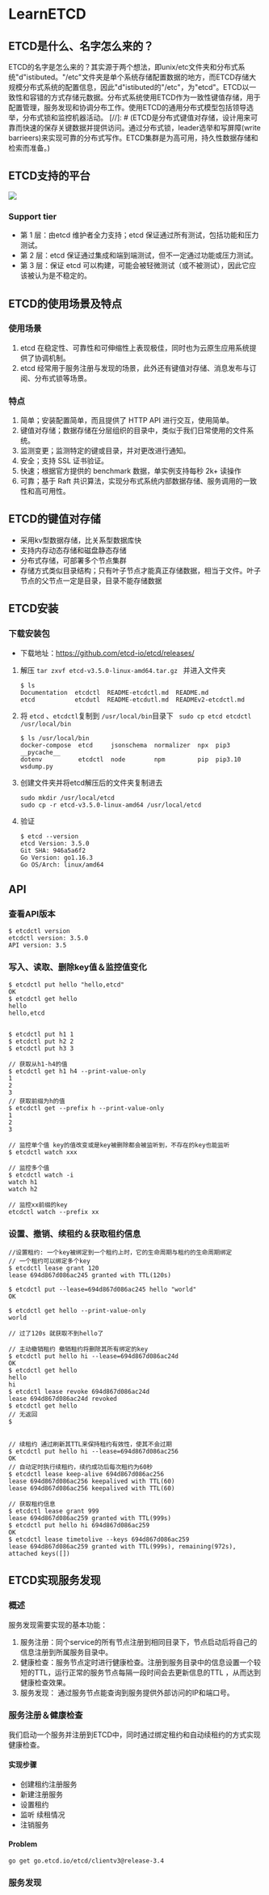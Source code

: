 # LearnETCD

## ETCD是什么、名字怎么来的？
ETCD的名字是怎么来的？其实源于两个想法，即unix/etc文件夹和分布式系统"d"istibuted。"/etc"文件夹是单个系统存储配置数据的地方，而ETCD存储大规模分布式系统的配置信息，因此"d"istibuted的"/etc"，为"etcd"。ETCD以一致性和容错的方式存储元数据。分布式系统使用ETCD作为一致性键值存储，用于配置管理，服务发现和协调分布工作。使用ETCD的通用分布式模型包括领导选举，分布式锁和监控机器活动。
[//]: # (ETCD是分布式键值对存储，设计用来可靠而快速的保存关键数据并提供访问。通过分布式锁，leader选举和写屏障&#40;write barrieers&#41;来实现可靠的分布式写作。ETCD集群是为高可用，持久性数据存储和检索而准备。)



## ETCD支持的平台
![](./png/platform.png)

### Support tier
- 第 1 层：由etcd 维护者全力支持；etcd 保证通过所有测试，包括功能和压力测试。
- 第 2 层：etcd 保证通过集成和端到端测试，但不一定通过功能或压力测试。
- 第 3 层：保证 etcd 可以构建，可能会被轻微测试（或不被测试），因此它应该被认为是不稳定的。

## ETCD的使用场景及特点
### 使用场景
1. etcd 在稳定性、可靠性和可伸缩性上表现极佳，同时也为云原生应用系统提供了协调机制。
2. etcd 经常用于服务注册与发现的场景，此外还有键值对存储、消息发布与订阅、分布式锁等场景。
### 特点
1. 简单；安装配置简单，而且提供了 HTTP API 进行交互，使用简单。
2. 键值对存储；数据存储在分层组织的目录中，类似于我们日常使用的文件系统。
3. 监测变更；监测特定的键或目录，并对更改进行通知。
4. 安全；支持 SSL 证书验证。
5. 快速；根据官方提供的 benchmark 数据，单实例支持每秒 2k+ 读操作
6. 可靠；基于 Raft 共识算法，实现分布式系统内部数据存储、服务调用的一致性和高可用性。

## ETCD的键值对存储
- 采用kv型数据存储，比关系型数据库快
- 支持内存动态存储和磁盘静态存储
- 分布式存储，可部署多个节点集群
- 存储方式类似目录结构；只有叶子节点才能真正存储数据，相当于文件。叶子节点的父节点一定是目录，目录不能存储数据

## ETCD安装

### 下载安装包

- 下载地址：https://github.com/etcd-io/etcd/releases/

1. 解压  `tar zxvf etcd-v3.5.0-linux-amd64.tar.gz ` 并进入文件夹

   ```shell
   $ ls
   Documentation  etcdctl  README-etcdctl.md  README.md
   etcd           etcdutl  README-etcdutl.md  READMEv2-etcdctl.md
   ```

2. 将 `etcd` 、`etcdctl`复制到 `/usr/local/bin`目录下 ` sudo cp etcd etcdctl /usr/local/bin`

   ```shell
   $ ls /usr/local/bin
   docker-compose  etcd     jsonschema  normalizer  npx  pip3     __pycache__
   dotenv          etcdctl  node        npm         pip  pip3.10  wsdump.py
   ```

3. 创建文件夹并将etcd解压后的文件夹复制进去

   ```shell
   sudo mkdir /usr/local/etcd
   sudo cp -r etcd-v3.5.0-linux-amd64 /usr/local/etcd
   ```

4. 验证

   ```shell
   $ etcd --version
   etcd Version: 3.5.0
   Git SHA: 946a5a6f2
   Go Version: go1.16.3
   Go OS/Arch: linux/amd64
   ```



## API



### 查看API版本

```shell
$ etcdctl version
etcdctl version: 3.5.0
API version: 3.5
```

### 写入、读取、删除key值＆监控值变化

```shell
$ etcdctl put hello "hello,etcd"
OK
$ etcdctl get hello
hello
hello,etcd


$ etcdctl put h1 1
$ etcdctl put h2 2
$ etcdctl put h3 3

// 获取从h1-h4的值
$ etcdctl get h1 h4 --print-value-only
1
2
3
// 获取前缀为h的值
$ etcdctl get --prefix h --print-value-only
1
2
3

// 监控单个值 key的值改变或是key被删除都会被监听到，不存在的key也能监听
$ etcdctl watch xxx

// 监控多个值
$ etcdctl watch -i
watch h1
watch h2

// 监控xx前缀的key
etcdctl watch --prefix xx
```

### 设置、撤销、续租约＆获取租约信息

```shell
//设置租约: 一个key被绑定到一个租约上时，它的生命周期与租约的生命周期绑定
// 一个租约可以绑定多个key
$ etcdctl lease grant 120
lease 694d867d086ac245 granted with TTL(120s)

$ etcdctl put --lease=694d867d086ac245 hello "world"
OK

$ etcdctl get hello --print-value-only
world

// 过了120s 就获取不到hello了

// 主动撤销租约 撤销租约将删除其所有绑定的key
$ etcdctl put hello hi --lease=694d867d086ac24d
OK
$ etcdctl get hello
hello
hi
$ etcdctl lease revoke 694d867d086ac24d
lease 694d867d086ac24d revoked
$ etcdctl get hello
// 无返回
$ 


// 续租约 通过刷新其TTL来保持租约有效性，使其不会过期
$ etcdctl put hello hi --lease=694d867d086ac256
OK
// 自动定时执行续租约，续约成功后每次租约为60秒
$ etcdctl lease keep-alive 694d867d086ac256
lease 694d867d086ac256 keepalived with TTL(60)
lease 694d867d086ac256 keepalived with TTL(60)

// 获取租约信息
$ etcdctl lease grant 999
lease 694d867d086ac259 granted with TTL(999s)
$ etcdctl put hello hi 694d867d086ac259
OK
$ etcdctl lease timetolive --keys 694d867d086ac259
lease 694d867d086ac259 granted with TTL(999s), remaining(972s), attached keys([])

```


## ETCD实现服务发现

### 概述

服务发现需要实现的基本功能：

1. 服务注册：同个service的所有节点注册到相同目录下，节点启动后将自己的信息注册到所属服务目录中。
2. 健康检查：服务节点定时进行健康检查。注册到服务目录中的信息设置一个较短的TTL，运行正常的服务节点每隔一段时间会去更新信息的TTL ，从而达到健康检查效果。
3. 服务发现： 通过服务节点能查询到服务提供外部访问的IP和端口号。

### 服务注册＆健康检查

我们启动一个服务并注册到ETCD中，同时通过绑定租约和自动续租约的方式实现健康检查。

#### 实现步骤
- 创建租约注册服务
- 新建注册服务
- 设置租约
- 监听 续租情况
- 注销服务

#### Problem
```
go get go.etcd.io/etcd/clientv3@release-3.4
```

### 服务发现
